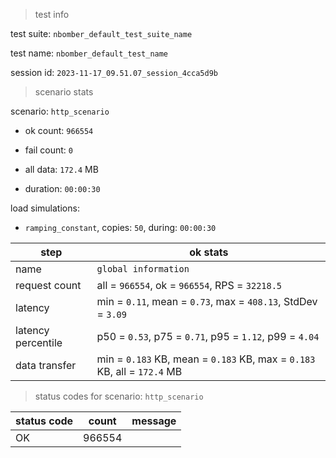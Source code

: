 > test info

test suite: `nbomber_default_test_suite_name`

test name: `nbomber_default_test_name`

session id: `2023-11-17_09.51.07_session_4cca5d9b`

> scenario stats

scenario: `http_scenario`

  - ok count: `966554`

  - fail count: `0`

  - all data: `172.4` MB

  - duration: `00:00:30`

load simulations:

  - `ramping_constant`, copies: `50`, during: `00:00:30`

|step|ok stats|
|---|---|
|name|`global information`|
|request count|all = `966554`, ok = `966554`, RPS = `32218.5`|
|latency|min = `0.11`, mean = `0.73`, max = `408.13`, StdDev = `3.09`|
|latency percentile|p50 = `0.53`, p75 = `0.71`, p95 = `1.12`, p99 = `4.04`|
|data transfer|min = `0.183` KB, mean = `0.183` KB, max = `0.183` KB, all = `172.4` MB|


> status codes for scenario: `http_scenario`

|status code|count|message|
|---|---|---|
|OK|966554||


